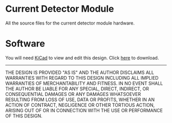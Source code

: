 # Current Detector Module

All the source files for the current detector module hardware.

# Software 

You will need [KiCad](https://kicad.org) to view and edit this design. Click [here](https://www.kicad.org/download/) to download.

---

THE DESIGN IS PROVIDED "AS IS" AND THE AUTHOR DISCLAIMS ALL WARRANTIES WITH REGARD TO THIS DESIGN INCLUDING ALL IMPLIED WARRANTIES OF MERCHANTABILITY AND FITNESS. IN NO EVENT SHALL THE AUTHOR BE LIABLE FOR ANY SPECIAL, DIRECT, INDIRECT, OR CONSEQUENTIAL DAMAGES OR ANY DAMAGES WHATSOEVER RESULTING FROM LOSS OF USE, DATA OR PROFITS, WHETHER IN AN ACTION OF CONTRACT, NEGLIGENCE OR OTHER TORTIOUS ACTION, ARISING OUT OF OR IN CONNECTION WITH THE USE OR PERFORMANCE OF THIS DESIGN.